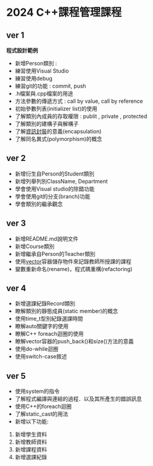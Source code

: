 # 2024 C++課程管理課程
## ver 1
**程式設計範例**
- 新增Person類別 :
- 練習使用Visual Studio
- 練習使用debug
- 練習git的功能 : commit, push
- .h檔案與.cpp檔案的用途
- 方法參數的傳遞方式 : call by value, call by reference
- 初始參數列表(initializer list)的使用
- 了解類別內成員的存取權限 : publit , private , protected
- 了解類別的建構子與解構子
- 了解[資訊封裝](https://www.w3schools.com/cpp/cpp_encapsulation.asp)的意義(encapsulation)
- 了解同名異式(polymorphism)的概念

 ## ver 2
- 新增衍生自Person的Student類別
- 新增列舉列別ClassName, Department
- 學會使用Visual studio的除錯功能
- 學會使用git的分支(branch)功能
- 學會類別的繼承觀念

 ## ver 3
- 新增README.md說明文件
- 新增Course類別
- 新增繼承自Person的Teacher類別
- 使用[vector](https://www.w3schools.com/cpp/cpp_vectors.asp)容器儲存物件來記錄教師所授課的課程
- 變數重新命名(rename)，程式碼重構(refactoring)

## ver 4
- 新增選課紀錄Record類別
- 瞭解類別的靜態成員(static member)的概念
- 使用time_t型別紀錄選課時間
- 瞭解auto關鍵字的使用
- 瞭解C++ foreach迴圈的使用
- 瞭解vector容器的push_back()和size()方法的意義
- 使用do-while迴圈
- 使用switch-case敘述

## ver 5
- 使用system的指令
- 了解程式編譯與連結的過程．以及其所產生的錯誤訊息
- 使用C++的foreach迴圈
- 了解static_cast的用法
- 新增以下功能:

1. 新增學生資料
1. 新增教師資料
1. 新增課程資料
1. 新增選課紀錄